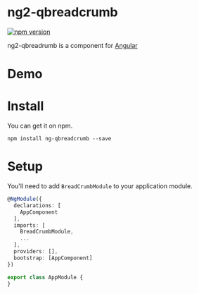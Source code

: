 # ng2-qbreadcrumb
[![npm version](https://badge.fury.io/js/ng2-breadcrumbs.svg)](https://badge.fury.io/js/ng2-breadcrumbs)

ng2-qbreadrumb is a component for [Angular](https://angular.io/) 

# Demo

# Install
You can get it on npm.
```shell
npm install ng-qbreadcrumb --save
```

# Setup

You'll need to add `BreadCrumbModule` to your application module.

```typescript
@NgModule({
  declarations: [
    AppComponent
  ],
  imports: [
    BreadCrumbModule,
    ...
  ],
  providers: [],
  bootstrap: [AppComponent]
})

export class AppModule {
}
```